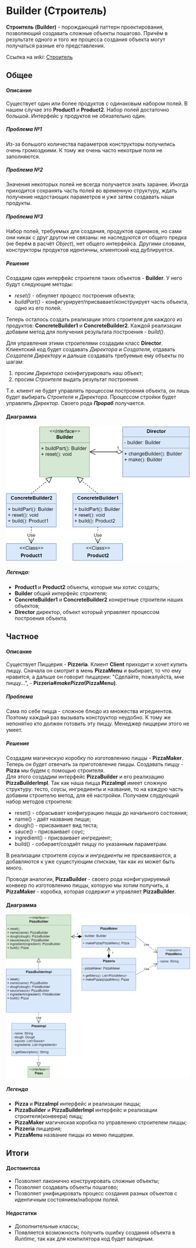 # Builder (Строитель)

**Строитель (Builder)** - порождающий паттерн проектирования, позволяющий создавать сложные объекты пошагово. Причём в результате одного и того же процесса создания объекта могут получаться разные его представления.

Ссылка на _wiki_: [Строитель](https://ru.wikipedia.org/wiki/%D0%A1%D1%82%D1%80%D0%BE%D0%B8%D1%82%D0%B5%D0%BB%D1%8C_(%D1%88%D0%B0%D0%B1%D0%BB%D0%BE%D0%BD_%D0%BF%D1%80%D0%BE%D0%B5%D0%BA%D1%82%D0%B8%D1%80%D0%BE%D0%B2%D0%B0%D0%BD%D0%B8%D1%8F))

## Общее

#### Описание
Существует один или более продуктов с одинаковым набором полей. 
В нашем случае это **Product1** и **Product2**. 
Набор полей достаточно большой. 
Интерфейс у продуктов не обязательно один.

##### Проблема №1
Из-за большого количества параметров конструкторы получились очень громоздкими. 
К тому же очень часто некотрые поля не заполняются. 

##### Проблема №2
Значения некоторых полей не всегда получается знать заранее. 
Иногда приходится сохранять часть полей во временную структуру, 
ждать получение недостающих параметров и уже затем создавать наши продукты.

##### Проблема №3
Набор полей, требуемых для создания, продуктов одинаков, 
но сами они никак с друг другом не связаны: 
не наследуются от общего предка (не берём в расчёт _Object_), 
нет общего интерфейса. 
Другими словами, конструкторы продуктов идентичны, клиентский код дублируется.

##### Решение
Создадим один интерфейс строителя таких объектов - **Builder**. 
У него будут следующие методы:
 - _reset()_ - обнуляет процесс построения объекта;
 - _buildPart()_ - конфигурирует/присвавает/конструирует часть объекта, одно из его полей.
 
Теперь осталось создать реализации этого строителя для каждого из продуктов: 
**ConcreteBuilder1** и **ConcreteBuilder2**.
Каждой реализации добавим метод для получения результата построения - _build()_.

Для управления этими строителями создадим класс **Director**. 
Клиентский код будет создавать _Директора_ и _Создателя_, 
отдавать _Создателя_ _Директору_ и дальше создавать требуемые ему объекты по шагам:
 1. просим _Директора_ сконфигурировать наш объект; 
 2. просим _Строителя_ выдать результат построения.

Т.е. клиент не будет управлять процессом построения объекта,
он лишь будет выбирать _Строителя_ и _Директора_. 
Процессом стройки будет управлять _Директор_. 
Своего рода _**Прораб**_ получается.

#### Диаграмма
![Общая диаграмма](resources/builder.png)
##### Легенда:

 - **Product1** и **Product2** объекты, которые мы хотис создать;
 - **Builder** общий интерфейс строителя;
 - **ConcreteBuilder1** и **ConcreteBuilder2** конкретные строители наших объектов;
 - **Director** директор, объект который управляет процессом построения объекта.
 
## Частное

#### Описание 
Существует Пиццерия - **Pizzeria**.
Клиент **Client** приходит и хочет купить пиццу. 
Сначала он смотрит в мень **PizzaMenu** и выбирает, 
то что ему нравится, а дальше он говорит пиццерии: 
"Сделайте, пожалуйста, мне пиццу...", - **Pizzeria#_makePizza_(PizzaMenu)**.

##### Проблема
Сама по себе пицца - сложное блюдо из множества игредиентов. 
Поэтому каждый раз вызывать конструктор неудобно. 
К тому же непонятно кто должен готовить эту пиццу.
Менеджер пиццерии этого не умеет.

##### Решение 
Создадим магическую коробку по изготовлению пиццы - **PizzaMaker**.
Теперь он будет отвечать за приготовление пиццы.
Создавать пиццу - **Pizza** мы будем с помощью строителя.  
Для этого создадим интерфейс **PizzaBuilder** и его реализацию **PizzaBuilderImpl**.
Так как наша пицца **PizzaImpl** имеет сложную структуру: тесто, соусы, ингредиенты и название, 
то на каждую часть добавим строителю метод, для её настройки. 
Получаем слудующий набор методов строителя:
 - reset() - сбрасывает конфигурацию пиццы до начального состояния;
 - name() - даёт название пицце;
 - dough() - присваивает вид теста;
 - sauce() - присваивает соус;
 - ingredient() - присваивает ингредиент;
 - build() - собирает/создаёт пиццу по указанным параметрам.

В реализации строителя _соусы_ и _ингредиенты_ не присваиваются, 
а добавляются к уже сущестующим спискам, так как их может быть много.

Проводя аналогии, **PizzaBuilder** - своего рода конфигурируемый конвеер по изготовлению пиццы, 
которую мы хотим получить, а **PizzaMaker** - коробка, 
которая содержит и управляет **PizzaBuilder**.

#### Диаграмма
![Диаграмма примера](resources/PizzaBuilder.png) 

##### Легенда

 - **Pizza** и **PizzaImpl** интерфейс и реализации пиццы;
 - **PizzaBuilder** и **PizzaBuilderImpl** интерфейс и реализации строителя(конвеера) пицц;
 - **PizzaMaker** магическая коробка по управлению строителем пиццы;
 - **Pizzeria** пиццерия;
 - **PizzaMenu** название пиццы из меню пиццерии.
 
## Итоги

#### Достоинтсва
* Позволяет лаконично конструировать сложные объекты;
* Позволяет создавать объекты пошагово;
* Позволяет унифицировать процесс создания разных объектов с идентичным состоянием/набором полей.
#### Недостатки
* Дополнительные классы;
* Появляется возможность получить ошибку создания объекта в _Runtime_, 
так как для компилятора код будет валидным.